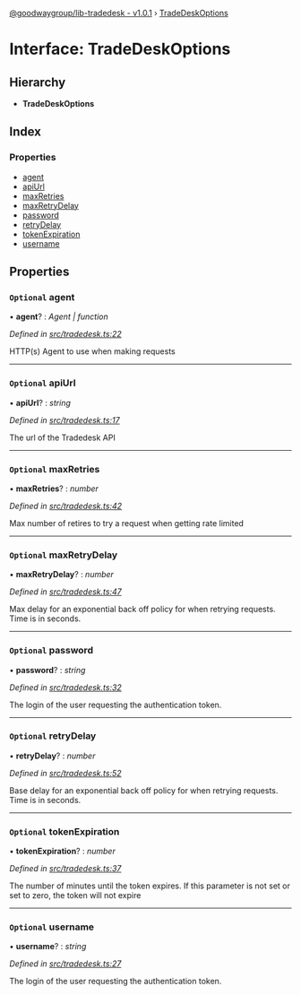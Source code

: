 [@goodwaygroup/lib-tradedesk - v1.0.1](../README.md) › [TradeDeskOptions](tradedeskoptions.md)

# Interface: TradeDeskOptions

## Hierarchy

* **TradeDeskOptions**

## Index

### Properties

* [agent](tradedeskoptions.md#optional-agent)
* [apiUrl](tradedeskoptions.md#optional-apiurl)
* [maxRetries](tradedeskoptions.md#optional-maxretries)
* [maxRetryDelay](tradedeskoptions.md#optional-maxretrydelay)
* [password](tradedeskoptions.md#optional-password)
* [retryDelay](tradedeskoptions.md#optional-retrydelay)
* [tokenExpiration](tradedeskoptions.md#optional-tokenexpiration)
* [username](tradedeskoptions.md#optional-username)

## Properties

### `Optional` agent

• **agent**? : *Agent | function*

*Defined in [src/tradedesk.ts:22](https://github.com/GoodwayGroup/lib-tradedesk/blob/0960320/src/tradedesk.ts#L22)*

HTTP(s) Agent to use when making requests

___

### `Optional` apiUrl

• **apiUrl**? : *string*

*Defined in [src/tradedesk.ts:17](https://github.com/GoodwayGroup/lib-tradedesk/blob/0960320/src/tradedesk.ts#L17)*

The url of the Tradedesk API

___

### `Optional` maxRetries

• **maxRetries**? : *number*

*Defined in [src/tradedesk.ts:42](https://github.com/GoodwayGroup/lib-tradedesk/blob/0960320/src/tradedesk.ts#L42)*

Max number of retires to try a request when getting rate limited

___

### `Optional` maxRetryDelay

• **maxRetryDelay**? : *number*

*Defined in [src/tradedesk.ts:47](https://github.com/GoodwayGroup/lib-tradedesk/blob/0960320/src/tradedesk.ts#L47)*

Max delay for an exponential back off policy for when retrying requests. Time is in seconds.

___

### `Optional` password

• **password**? : *string*

*Defined in [src/tradedesk.ts:32](https://github.com/GoodwayGroup/lib-tradedesk/blob/0960320/src/tradedesk.ts#L32)*

The login of the user requesting the authentication token.

___

### `Optional` retryDelay

• **retryDelay**? : *number*

*Defined in [src/tradedesk.ts:52](https://github.com/GoodwayGroup/lib-tradedesk/blob/0960320/src/tradedesk.ts#L52)*

Base delay for an exponential back off policy for when retrying requests. Time is in seconds.

___

### `Optional` tokenExpiration

• **tokenExpiration**? : *number*

*Defined in [src/tradedesk.ts:37](https://github.com/GoodwayGroup/lib-tradedesk/blob/0960320/src/tradedesk.ts#L37)*

The number of minutes until the token expires. If this parameter is not set or set to zero, the token will not expire

___

### `Optional` username

• **username**? : *string*

*Defined in [src/tradedesk.ts:27](https://github.com/GoodwayGroup/lib-tradedesk/blob/0960320/src/tradedesk.ts#L27)*

The login of the user requesting the authentication token.
